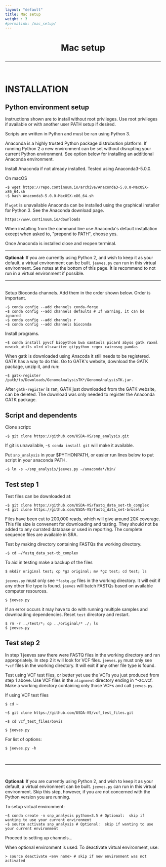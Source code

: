```yaml
---
layout: "default"
title: Mac setup
weight : 3
#permalink: /mac_setup/
---
```


<h1><p style="text-align: center">Mac setup</p></h1>

-----
<br>

INSTALLATION
=================

## Python environment setup

Instructions shown are to install without root privileges.  Use root privileges if available or with another user PATH setup if desired.

Scripts are written in Python and must be ran using Python 3.  

Anaconda is a highly trusted Python package distrubution platform.  If running Python 2 a new environment can be set without disrupting your current Python environment.  See option below for installing an additional Anaconda environment.  

Install Anaconda if not already installed.  Tested using Anaconda3-5.0.0.

On macOS
      
    ~$ wget https://repo.continuum.io/archive/Anaconda3-5.0.0-MacOSX-x86_64.sh
    ~$ bash Anaconda3-5.0.0-MacOSX-x86_64.sh

If `wget` is unavailable Anaconda can be installed using the graphical installer for Python 3.  See the Anaconda download page.

    https://www.continuum.io/downloads

When installing from the command line use Anaconda's default installation except when asked to, "prepend to PATH", choose yes.
    
Once Anaconda is installed close and reopen terminal.

---

<strong>Optional:</strong>
If you are currently using Python 2, and wish to keep it as your default, a virtual environment can be built.  `jeeves.py` can run in this virtual environment.  See notes at the bottom of this page.  It is recommend to not run in a virtual environment if possible.

---

<br>
Setup Bioconda channels.  Add them in the order shown below.  Order is important.

    ~$ conda config --add channels conda-forge
    ~$ conda config --add channels defaults # If warning, it can be ignored
    ~$ conda config --add channels r
    ~$ conda config --add channels bioconda
    
Install programs.
 
    ~$ conda install pyvcf biopython bwa samtools picard abyss gatk raxml newick_utils xlrd xlsxwriter gitpython regex cairosvg pandas

When gatk is downloaded using Anacoda it still needs to be registered.  GATK has a way to do this.  Go to GATK's website, download the GATK package, unzip it, and run:

    ~$ gatk-register /path/to/Downloads/GenomeAnalysisTK*/GenomeAnalysisTK.jar.  
    
After `gatk-register` is ran, GATK just downloaded from the GATK website, can be deleted.  The download was only needed to register the Anaconda GATK package.

## Script and dependents
Clone script: 

    ~$ git clone https://github.com/USDA-VS/snp_analysis.git
    
If git is unavailable, `~$ conda install git` will make it available.

Put `snp_analysis` in your $PYTHONPATH, or easier run lines below to put script in your anaconda PATH.

    ~$ ln -s ~/snp_analysis/jeeves.py ~/anaconda*/bin/

## Test step 1

Test files can be downloaded at:

    ~$ git clone https://github.com/USDA-VS/fastq_data_set-tb_complex
    ~$ git clone https://github.com/USDA-VS/fastq_data_set-brucella
    
Files have been cut to 200,000 reads, which will give around 20X coverage.  This file size is convenent for downloading and testing.  They should not be added to any currated database or used in reporting.  The complete sequence files are available in SRA.

Test by making directory containing FASTQs the working directory.

    ~$ cd ~/fastq_data_set-tb_complex

To aid in testing make a backup of the files

    $ mkdir original test; cp *gz original; mv *gz test; cd test; ls

`jeeves.py` must only see `*fastq.gz` files in the working directory.  It will exit if any other file type is found.  `jeeves` will batch FASTQs based on available computer resources.

    $ jeeves.py

If an error occurs it may have to do with running multiple samples and downloading dependencies.  Reset `test` directory and restart.

    $ rm -r ../test/*; cp ../original/* ./; ls
    $ jeeves.py

## Test step 2

In step 1 jeeves saw there were FASTQ files in the working directory and ran appropriately.  In step 2 it will look for VCF files.  `jeeves.py` must only see `*vcf` files in the working directory.  It will exit if any other file type is found.  

Test using VCF test files, or better yet use the VCFs you just produced from step 1 above.  Use VCF files in the `alignment` directory ending in *-zc.vcf.  Make a working directory containing only those VCFs and call `jeeves.py`.  
    
If using VCF test files

    $ cd ~
    
    ~$ git clone https://github.com/USDA-VS/vcf_test_files.git
    
    ~$ cd vcf_test_files/bovis

    $ jeeves.py
    
For list of options:
    
    $ jeeves.py -h
    
<br>

---

<br>

<strong>Optional:</strong>
If you are currently using Python 2, and wish to keep it as your default, a virtual environment can be built.  `jeeves.py` can run in this virtual environment.  Skip this step, however, if you are not concerned with the Python version you are running.

To setup virtual environment:

    ~$ conda create -n snp_analysis python=3.5 # Optional:  skip if wanting to use your current environment
    ~$ source activate snp_analysis # Optional:  skip if wanting to use your current environment

Proceed to setting up channels...

When optional environment is used:  To deactivate virtual environment, use:
    
    > source deactivate <env name> # skip if new environment was not activated
    
